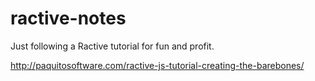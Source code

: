 # ractive-notes

Just following a Ractive tutorial for fun and profit.

http://paquitosoftware.com/ractive-js-tutorial-creating-the-barebones/
